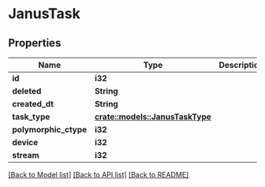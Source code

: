 # JanusTask

## Properties

Name | Type | Description | Notes
------------ | ------------- | ------------- | -------------
**id** | **i32** |  | [readonly]
**deleted** | **String** |  | [readonly]
**created_dt** | **String** |  | [readonly]
**task_type** | [**crate::models::JanusTaskType**](JanusTaskType.md) |  | 
**polymorphic_ctype** | **i32** |  | [readonly]
**device** | **i32** |  | [readonly]
**stream** | **i32** |  | 

[[Back to Model list]](../README.md#documentation-for-models) [[Back to API list]](../README.md#documentation-for-api-endpoints) [[Back to README]](../README.md)


